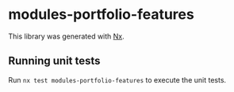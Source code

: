 # modules-portfolio-features

This library was generated with [Nx](https://nx.dev).


## Running unit tests

Run `nx test modules-portfolio-features` to execute the unit tests.

